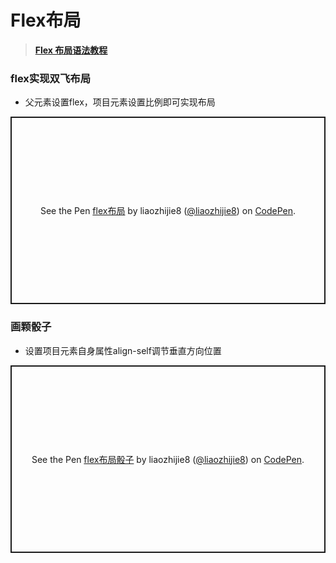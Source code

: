 # Flex布局

<!--more-->
> [**Flex 布局语法教程**](https://www.runoob.com/w3cnote/flex-grammar.html)
### flex实现双飞布局
* 父元素设置flex，项目元素设置比例即可实现布局
  
<p class="codepen" data-height="300" data-default-tab="html,result" data-slug-hash="vYRJgvV" data-editable="true" data-user="liaozhijie8" style="height: 300px; box-sizing: border-box; display: flex; align-items: center; justify-content: center; border: 2px solid; margin: 1em 0; padding: 1em;">
  <span>See the Pen <a href="https://codepen.io/liaozhijie8/pen/vYRJgvV">
  flex布局</a> by liaozhijie8 (<a href="https://codepen.io/liaozhijie8">@liaozhijie8</a>)
  on <a href="https://codepen.io">CodePen</a>.</span>
</p>
<script async src="https://cpwebassets.codepen.io/assets/embed/ei.js"></script>

### 画颗骰子
* 设置项目元素自身属性align-self调节垂直方向位置

<p class="codepen" data-height="300" data-default-tab="html,result" data-slug-hash="vYRmWrM" data-editable="true" data-user="liaozhijie8" style="height: 300px; box-sizing: border-box; display: flex; align-items: center; justify-content: center; border: 2px solid; margin: 1em 0; padding: 1em;">
  <span>See the Pen <a href="https://codepen.io/liaozhijie8/pen/vYRmWrM">
  flex布局骰子</a> by liaozhijie8 (<a href="https://codepen.io/liaozhijie8">@liaozhijie8</a>)
  on <a href="https://codepen.io">CodePen</a>.</span>
</p>
<script async src="https://cpwebassets.codepen.io/assets/embed/ei.js"></script>

